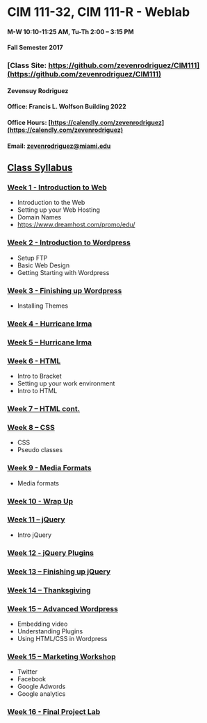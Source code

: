 # CIM 111-32, CIM 111-R - Weblab

#### M-W 10:10-11:25 AM, Tu-Th 2:00 – 3:15 PM

#### Fall Semester 2017

### [Class Site: https://github.com/zevenrodriguez/CIM111](https://github.com/zevenrodriguez/CIM111)


#### Zevensuy Rodriguez

#### Office: Francis L. Wolfson Building 2022

#### Office Hours: [https://calendly.com/zevenrodriguez](https://calendly.com/zevenrodriguez)

#### Email: zevenrodriguez@miami.edu


## [Class Syllabus](https://github.com/zevenrodriguez/CIM111/blob/master/CIM111-General-Weblab-PS.pdf)


### [Week 1 - Introduction to Web](https://github.com/zevenrodriguez/CIM111/tree/master/week1)
* Introduction to the Web
* Setting up your Web Hosting
* Domain Names
 * https://www.dreamhost.com/promo/edu/

### [Week 2 - Introduction to Wordpress](https://github.com/zevenrodriguez/CIM111/tree/master/week2)
* Setup FTP
* Basic Web Design
* Getting Starting with Wordpress

### [Week 3 - Finishing up Wordpress](https://github.com/zevenrodriguez/CIM111/tree/master/week3)
* Installing Themes

### [Week 4 - Hurricane Irma]()


### [Week 5 – Hurricane Irma]()

### [Week 6 - HTML](https://github.com/zevenrodriguez/CIM111/tree/master/week6)
* Intro to Bracket
* Setting up your work environment
* Intro to HTML

### [Week 7 – HTML cont.](https://github.com/zevenrodriguez/CIM111/tree/master/week7)

### [Week 8 – CSS]()
* CSS
* Pseudo classes

### [Week 9 - Media Formats]()
* Media formats

### [Week 10 - Wrap Up]()

### [Week 11 – jQuery]()
* Intro jQuery

### [Week 12 - jQuery Plugins]()

### [Week 13 – Finishing up jQuery]()

### [Week 14 – Thanksgiving]()

### [Week 15 – Advanced Wordpress]()
* Embedding video
* Understanding Plugins
* Using HTML/CSS in Wordpress

### [Week 15 – Marketing Workshop]()
* Twitter
* Facebook
* Google Adwords
* Google analytics

### [Week 16 - Final Project Lab]()
